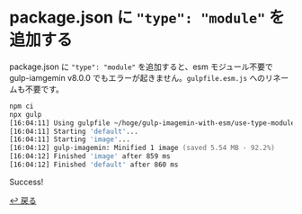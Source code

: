 # package.json に `"type": "module"` を追加する

package.json に `"type": "module"` を追加すると、esm モジュール不要で gulp-iamgemin v8.0.0 でもエラーが起きません。`gulpfile.esm.js` へのリネームも不要です。

```zsh
npm ci
npx gulp
[16:04:11] Using gulpfile ~/hoge/gulp-imagemin-with-esm/use-type-module/gulpfile.js
[16:04:11] Starting 'default'...
[16:04:11] Starting 'image'...
[16:04:12] gulp-imagemin: Minified 1 image (saved 5.54 MB - 92.2%)
[16:04:12] Finished 'image' after 859 ms
[16:04:12] Finished 'default' after 860 ms
```

Success!

[↩︎ 戻る](/oti/gulp-imagemin-with-esm)
